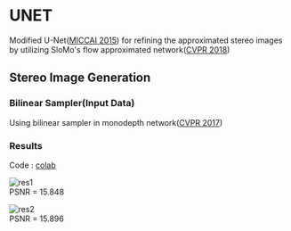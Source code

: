 # UNET
Modified U-Net([MICCAI 2015](https://arxiv.org/abs/1505.04597)) for refining the approximated stereo images by utilizing SloMo's flow approximated network([CVPR 2018](https://arxiv.org/abs/1712.00080))

## Stereo Image Generation
### Bilinear Sampler(Input Data)
Using bilinear sampler in monodepth network([CVPR 2017](https://arxiv.org/abs/1609.03677))

### Results
Code : [colab](https://colab.research.google.com/drive/1XMEdilKSPpxdYobQnIfAXcCvQdNCS34F?usp=sharing)  

![res1](https://user-images.githubusercontent.com/45455072/84602140-253e1180-aec0-11ea-8aa1-41d938dc317b.gif)  
PSNR = 15.848

![res2](https://user-images.githubusercontent.com/45455072/84602143-28390200-aec0-11ea-8819-5c75f4c62508.gif)  
PSNR = 15.896
